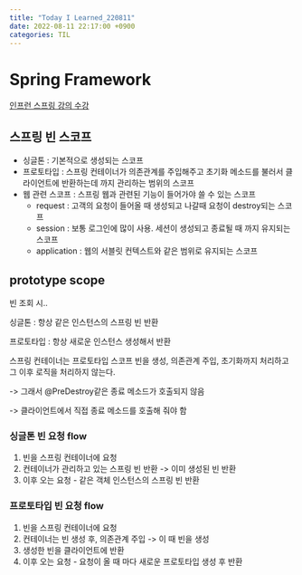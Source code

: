 ```yaml
---
title: "Today I Learned_220811"
date: 2022-08-11 22:17:00 +0900
categories: TIL
---
```


# Spring Framework
[인프런 스프링 강의 수강](https://www.inflearn.com/course/%EC%8A%A4%ED%94%84%EB%A7%81-%ED%95%B5%EC%8B%AC-%EC%9B%90%EB%A6%AC-%EA%B8%B0%EB%B3%B8%ED%8E%B8/dashboard)

## 스프링 빈 스코프
- 싱글톤 : 기본적으로 생성되는 스코프
- 프로토타입 : 스프링 컨테이너가 의존관계를 주입해주고 초기화 메소드를 불러서 클라이언트에 반환하는데 까지 관리하는 범위의 스코프
- 웹 관련 스코프 : 스프링 웹과 관련된 기능이 들어가야 쓸 수 있는 스코프
  - request : 고객의 요청이 들어올 때 생성되고 나갈때 요청이 destroy되는 스코프
  - session : 보통 로그인에 많이 사용. 세션이 생성되고 종료될 때 까지 유지되는 스코프
  - application : 웹의 서블릿 컨텍스트와 같은 범위로 유지되는 스코프


## prototype scope
빈 조회 시..

싱글톤 : 항상 같은 인스턴스의 스프링 빈 반환

프로토타입 : 항상 새로운 인스턴스 생성해서 반환

스프링 컨테이너는 프로토타입 스코프 빈을 생성, 의존관계 주입, 초기화까지 처리하고 그 이후 로직을 처리하지 않는다.

-> 그래서 @PreDestroy같은 종료 메소드가 호출되지 않음

-> 클라이언트에서 직접 종료 메소드를 호출해 줘야 함

### 싱글톤 빈 요청 flow
1. 빈을 스프링 컨테이너에 요청
2. 컨테이너가 관리하고 있는 스프링 빈 반환 -> 이미 생성된 빈 반환
3. 이후 오는 요청 - 같은 객체 인스턴스의 스프링 빈 반환

### 프로토타입 빈 요청 flow
1. 빈을 스프링 컨테이너에 요청
2. 컨테이너는 빈 생성 후, 의존관계 주입 -> 이 때 빈을 생성
3. 생성한 빈을 클라이언트에 반환
4. 이후 오는 요청 - 요청이 올 때 마다 새로운 프로토타입 생성 후 반환